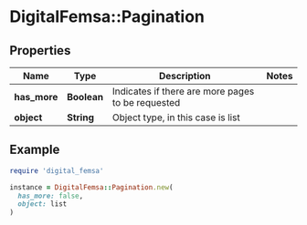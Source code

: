 # DigitalFemsa::Pagination

## Properties

| Name | Type | Description | Notes |
| ---- | ---- | ----------- | ----- |
| **has_more** | **Boolean** | Indicates if there are more pages to be requested |  |
| **object** | **String** | Object type, in this case is list |  |

## Example

```ruby
require 'digital_femsa'

instance = DigitalFemsa::Pagination.new(
  has_more: false,
  object: list
)
```

